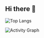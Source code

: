 ## Hi there 👋

![Top Langs](https://github-readme-stats.vercel.app/api/top-langs/?username=ignimi&layout=compact&theme=tokyonight)

![Activity Graph](https://github-readme-activity-graph.cyclic.app/graph?username=ignimi&theme=dracula)
